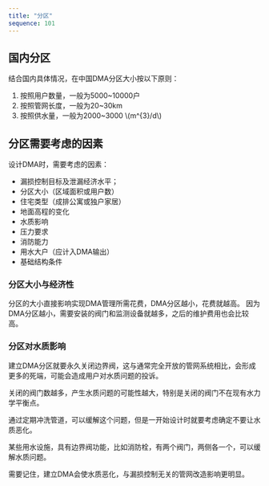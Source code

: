 ```yaml
---
title: "分区"
sequence: 101
---
```


## 国内分区

结合国内具体情况，在中国DMA分区大小按以下原则：

<ol>
    <li>按照用户数量，一般为5000~10000户</li>
    <li>按照管网长度，一般为20~30km</li>
    <li>按照供水量，一般为2000~3000 \(m^{3}/d\)</li>
</ol>

## 分区需要考虑的因素

设计DMA时，需要考虑的因素：

- 漏损控制目标及泄漏经济水平；
- 分区大小（区域面积或用户数）
- 住宅类型（成排公寓或独户家居）
- 地面高程的变化
- 水质影响
- 压力要求
- 消防能力
- 用水大户（应计入DMA输出）
- 基础结构条件

### 分区大小与经济性

分区的大小直接影响实现DMA管理所需花费，DMA分区越小，花费就越高。
因为DMA分区越小，需要安装的阀门和监测设备就越多，之后的维护费用也会比较高。

### 分区对水质影响

建立DMA分区就要永久关闭边界阀，这与通常完全开放的管网系统相比，会形成更多的死端，可能会造成用户对水质问题的投诉。

关闭的阀门数越多，产生水质问题的可能性越大，特别是关闭的阀门不在现有水力学平衡点。

通过定期冲洗管道，可以缓解这个问题，但是一开始设计时就要考虑确定不要让水质恶化。

某些用水设施，具有边界阀功能，比如消防栓，有两个阀门，两侧各一个，可以缓解水质问题。

需要记住，建立DMA会使水质恶化，与漏损控制无关的管网改造影响更明显。
